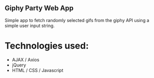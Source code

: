 ## Giphy Party Web App
Simple app to fetch randomly selected gifs from the giphy API using a simple user input string.

# Technologies used:
- AJAX / Axios
- jQuery
- HTML / CSS / Javascript
